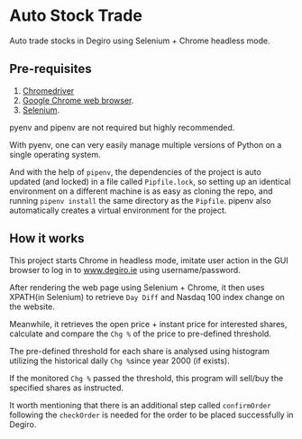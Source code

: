 # Auto Stock Trade

Auto trade stocks in Degiro using Selenium + Chrome headless mode.

## Pre-requisites

1. [Chromedriver](http://chromedriver.chromium.org/)
2. [Google Chrome web browser](https://www.google.com/chrome/).
3. [Selenium](https://www.seleniumhq.org/).

pyenv and pipenv are not required but highly recommended.
 
With pyenv, one can very easily manage multiple versions of Python on a single operating system.
 
And with the help of `pipenv`, the dependencies of the project is auto updated (and locked) in a file called `Pipfile.lock`, so setting up an identical environment on a different machine
is as easy as cloning the repo, and running `pipenv install` the same directory as the `Pipfile`. pipenv also automatically creates a virtual environment for the project.

## How it works
This project starts Chrome in headless mode, imitate user action in the GUI browser to log in to www.degiro.ie using username/password.

After rendering the web page using Selenium + Chrome, it then uses XPATH(in Selenium) to retrieve `Day Diff` and Nasdaq 100 index change on the website.

Meanwhile, it retrieves the open price + instant price for interested shares, calculate and compare the `Chg %` of the price to pre-defined threshold.

The pre-defined threshold for each share is analysed using histogram utilizing the historical daily `Chg %`since year 2000 (if exists).

If the monitored `Chg %` passed the threshold, this program will sell/buy the specified shares as instructed.

It worth mentioning that there is an additional step called `confirmOrder` following the `checkOrder` is needed for the order to be placed successfully in Degiro.


  